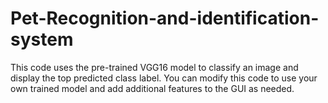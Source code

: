 # Pet-Recognition-and-identification-system
This code uses the pre-trained VGG16 model to classify an image and display the top predicted class label. You can modify this code to use your own trained model and add additional features to the GUI as needed.
